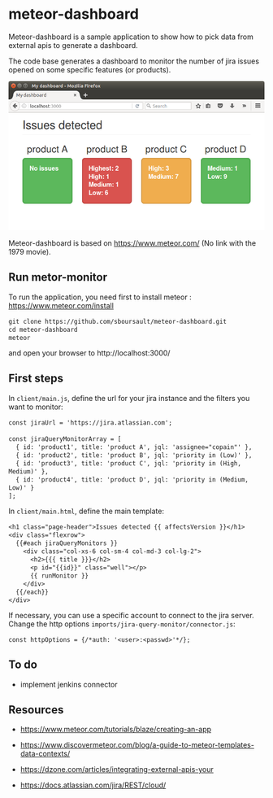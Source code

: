 # meteor-dashboard

Meteor-dashboard is a sample application to show how to pick data from external apis to generate a dashboard.

The code base generates a dashboard to monitor the number of jira issues opened on some specific features (or products).

![sample_dashboard](./sample_dashboard.png "sample_dashboard")

Meteor-dashboard is based on https://www.meteor.com/ (No link with the 1979 movie).

## Run metor-monitor

To run the application, you need first to install meteor : https://www.meteor.com/install

    git clone https://github.com/sboursault/meteor-dashboard.git
    cd meteor-dashboard
    meteor

and open your browser to http://localhost:3000/


## First steps

In `client/main.js`, define the url for your jira instance and the filters you want to monitor:

    const jiraUrl = 'https://jira.atlassian.com';
    
    const jiraQueryMonitorArray = [
      { id: 'product1', title: 'product A', jql: 'assignee="copain"' },
      { id: 'product2', title: 'product B', jql: 'priority in (Low)' },
      { id: 'product3', title: 'product C', jql: 'priority in (High, Medium)' },
      { id: 'product4', title: 'product D', jql: 'priority in (Medium, Low)' }
    ];

In `client/main.html`, define the main template:

    <h1 class="page-header">Issues detected {{ affectsVersion }}</h1>
    <div class="flexrow">
      {{#each jiraQueryMonitors }}
        <div class="col-xs-6 col-sm-4 col-md-3 col-lg-2">
          <h2>{{{ title }}}</h2>
          <p id="{{id}}" class="well"></p>
          {{ runMonitor }}
        </div>
      {{/each}}
    </div>

If necessary, you can use a specific account to connect to the jira server. Change the http options `imports/jira-query-monitor/connector.js`:

    const httpOptions = {/*auth: '<user>:<passwd>'*/};

## To do

- implement jenkins connector

## Resources

- https://www.meteor.com/tutorials/blaze/creating-an-app

- https://www.discovermeteor.com/blog/a-guide-to-meteor-templates-data-contexts/

- https://dzone.com/articles/integrating-external-apis-your

- https://docs.atlassian.com/jira/REST/cloud/

